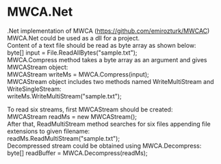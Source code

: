 # MWCA.Net
.Net implementation of MWCA (https://github.com/emirozturk/MWCAC)  
MWCA.Net could be used as a dll for a project.  
Content of a text file should be read as byte array as shown below:  
            byte[] input = File.ReadAllBytes("sample.txt");    
MWCA.Compress method takes a byte array as an argument and gives MWCAStream object:  
            MWCAStream writeMs = MWCA.Compress(input);  
MWCAStream object includes two methods named WriteMultiStream and WriteSingleStream:  
            writeMs.WriteMultiStream("sample.txt");  
  
To read six streams, first MWCAStream should be created:  
            MWCAStream readMs = new MWCAStream();  
After that, ReadMultiStream method searches for six files appending file extensions to given filename:  
            readMs.ReadMultiStream("sample.txt");  
Decompressed stream could be obtained using MWCA.Decompress:  
            byte[] readBuffer = MWCA.Decompress(readMs);  
